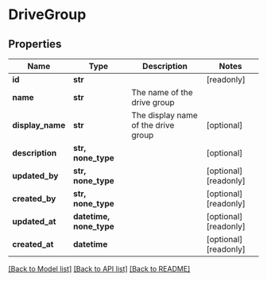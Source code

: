# DriveGroup


## Properties
Name | Type | Description | Notes
------------ | ------------- | ------------- | -------------
**id** | **str** |  | [readonly] 
**name** | **str** | The name of the drive group | 
**display_name** | **str** | The display name of the drive group | [optional] 
**description** | **str, none_type** |  | [optional] 
**updated_by** | **str, none_type** |  | [optional] [readonly] 
**created_by** | **str, none_type** |  | [optional] [readonly] 
**updated_at** | **datetime, none_type** |  | [optional] [readonly] 
**created_at** | **datetime** |  | [optional] [readonly] 

[[Back to Model list]](../../README.md#documentation-for-models) [[Back to API list]](../../README.md#documentation-for-api-endpoints) [[Back to README]](../../README.md)



